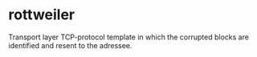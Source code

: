 # rottweiler
Transport layer TCP-protocol template in which the corrupted blocks are identified and resent to the adressee.
